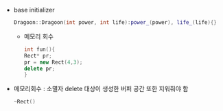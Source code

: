- base initializer
  ```c++
  Dragoon::Dragoon(int power, int life):power_(power), life_(life){}
  ```
  - 메모리 회수
    ```c++
    int fun(){
    Rect* pr;
    pr = new Rect(4,3);
    delete pr;
    }
    ```
- 메모리회수 : 소멸자
  delete 대상이 생성한 버퍼 공간 또한 지워줘야 함
  ```c++
  ~Rect()
```